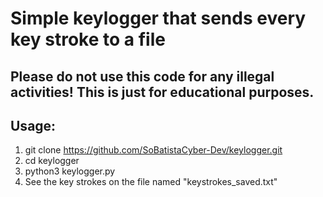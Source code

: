 # Simple keylogger that sends every key stroke to a file
## Please do not use this code for any illegal activities! This is just for educational purposes. 
## Usage:
1. git clone https://github.com/SoBatistaCyber-Dev/keylogger.git
2. cd keylogger
3. python3 keylogger.py
4. See the key strokes on the file named "keystrokes_saved.txt"

